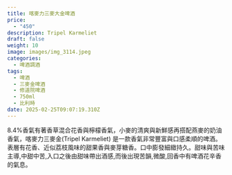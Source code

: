 ```yaml
---
title: 喀麥力三麥大金啤酒
price:
  - "450"
description: Tripel Karmeliet
draft: false
weight: 10
image: images/img_3114.jpeg
categories:
  - 啤酒調酒
tags:
  - 啤酒
  - 三麥金啤酒
  - 修道院啤酒
  - 750ml
  - 比利時
date: 2025-02-25T09:07:19.310Z
---
```

8.4%香氣有著香草混合花香與檸檬香氣，小麥的清爽與新鮮感再搭配燕麥的奶油香氣，喀麥力三麥金(Tripel Karmeliet) 是一款香氣非常豐富與口感柔順的啤酒。 表層有花香、近似荔枝風味的甜果香與麥芽糖香。口中膨發細緻持久。甜味與苦味主導,中甜中苦,入口之後由甜味帶出酒感,而後出現苦韻,微酸,回香中有啤酒花辛香的氣息。